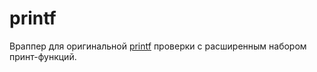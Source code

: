 # printf

Враппер для оригинальной [printf](https://a.yandex-team.ru/arc/trunk/arcadia/vendor/golang.org/x/tools/go/analysis/passes/printf/) проверки с расширенным набором принт-функций. 